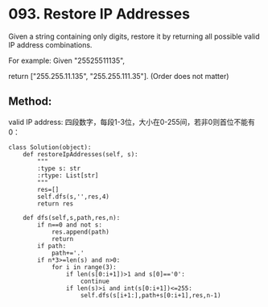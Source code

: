 # 093. Restore IP Addresses

Given a string containing only digits, restore it by returning all possible valid IP address combinations.

For example:
Given "25525511135",

return ["255.255.11.135", "255.255.111.35"]. (Order does not matter)

## Method:
valid IP address: 四段数字，每段1-3位，大小在0-255间，若非0则首位不能有0：

    class Solution(object):
        def restoreIpAddresses(self, s):
            """
            :type s: str
            :rtype: List[str]
            """
            res=[]
            self.dfs(s,'',res,4)
            return res
        
        def dfs(self,s,path,res,n):
            if n==0 and not s:
                res.append(path)
                return
            if path:
                path+='.'
            if n*3>=len(s) and n>0:
                for i in range(3):
                    if len(s[0:i+1])>1 and s[0]=='0':
                        continue
                    if len(s)>i and int(s[0:i+1])<=255:
                        self.dfs(s[i+1:],path+s[0:i+1],res,n-1)